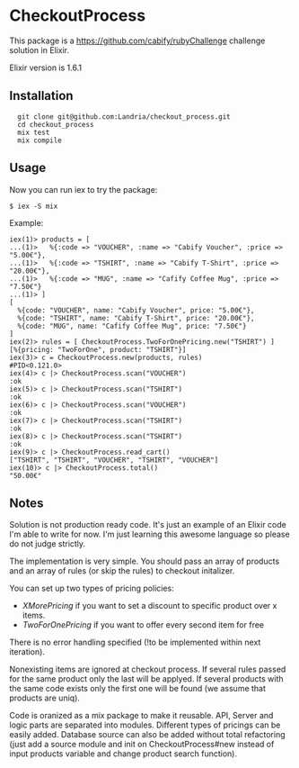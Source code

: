 # CheckoutProcess

This package is a https://github.com/cabify/rubyChallenge challenge solution in Elixir.

Elixir version is 1.6.1

## Installation

```
  git clone git@github.com:Landria/checkout_process.git
  cd checkout_process
  mix test
  mix compile
```

## Usage

Now you can run iex to try the package:
```
$ iex -S mix
```

Example:

```
iex(1)> products = [
...(1)>   %{:code => "VOUCHER", :name => "Cabify Voucher", :price => "5.00€"},
...(1)>   %{:code => "TSHIRT", :name => "Cabify T-Shirt", :price => "20.00€"},
...(1)>   %{:code => "MUG", :name => "Cafify Coffee Mug", :price => "7.50€"}
...(1)> ]
[
  %{code: "VOUCHER", name: "Cabify Voucher", price: "5.00€"},
  %{code: "TSHIRT", name: "Cabify T-Shirt", price: "20.00€"},
  %{code: "MUG", name: "Cafify Coffee Mug", price: "7.50€"}
]
iex(2)> rules = [ CheckoutProcess.TwoForOnePricing.new("TSHIRT") ]
[%{pricing: "TwoForOne", product: "TSHIRT"}]
iex(3)> c = CheckoutProcess.new(products, rules)
#PID<0.121.0>
iex(4)> c |> CheckoutProcess.scan("VOUCHER")
:ok
iex(5)> c |> CheckoutProcess.scan("TSHIRT")
:ok
iex(6)> c |> CheckoutProcess.scan("VOUCHER")
:ok
iex(7)> c |> CheckoutProcess.scan("TSHIRT")
:ok
iex(8)> c |> CheckoutProcess.scan("TSHIRT")
:ok
iex(9)> c |> CheckoutProcess.read_cart()
["TSHIRT", "TSHIRT", "VOUCHER", "TSHIRT", "VOUCHER"]
iex(10)> c |> CheckoutProcess.total()
"50.00€"

```

## Notes

Solution is not production ready code. It's just an example of an Elixir code I'm able to write for now. I'm just learning this awesome language so please do not judge strictly.

The implementation is very simple. You should pass an array of products and an array of rules (or skip the rules) to checkout initalizer.

You can set up two types of pricing policies:
*  *XMorePricing* if you want to set a discount to specific product over x items.
*  *TwoForOnePricing* if you want to offer every second item for free

There is no error handling specified (!to be implemented within next iteration).

Nonexisting items are ignored at checkout process.
If several rules passed for the same product only the last will be applyed.
If several products with the same code exists only the first one will be found (we assume that products are uniq).

Code is oranized as a mix package to make it reusable.
API, Server and logic parts are separated into modules.
Different types of pricings can be easily added.
Database source can also be added without total refactoring (just add a source module and init on CheckoutProcess#new instead of input products variable and change product search function).
